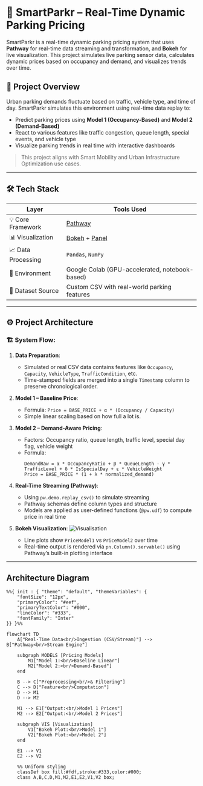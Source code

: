 # 🚗 SmartParkr – Real-Time Dynamic Parking Pricing

SmartParkr is a real-time dynamic parking pricing system that uses **Pathway** for real-time data streaming and transformation, and **Bokeh** for live visualization. This project simulates live parking sensor data, calculates dynamic prices based on occupancy and demand, and visualizes trends over time.

## 📌 Project Overview

Urban parking demands fluctuate based on traffic, vehicle type, and time of day. SmartParkr simulates this environment using real-time data replay to:
- Predict parking prices using **Model 1 (Occupancy-Based)** and **Model 2 (Demand-Based)**
- React to various features like traffic congestion, queue length, special events, and vehicle type
- Visualize parking trends in real time with interactive dashboards

> This project aligns with Smart Mobility and Urban Infrastructure Optimization use cases.

---

## 🛠 Tech Stack

| Layer                | Tools Used                                      |
|----------------------|-------------------------------------------------|
| 💡 Core Framework    | [Pathway](https://pathway.com/)                |
| 📊 Visualization     | [Bokeh](https://bokeh.org/) + [Panel](https://panel.holoviz.org/) |
| 📈 Data Processing   | `Pandas`, `NumPy`                               |
| 🧪 Environment       | Google Colab (GPU-accelerated, notebook-based) |
| 📄 Dataset Source    | Custom CSV with real-world parking features     |

---

## ⚙️ Project Architecture

### 🏗 System Flow:

1. **Data Preparation**:
   - Simulated or real CSV data contains features like `Occupancy`, `Capacity`, `VehicleType`, `TrafficCondition`, etc.
   - Time-stamped fields are merged into a single `Timestamp` column to preserve chronological order.

2. **Model 1 – Baseline Price**:
   - Formula: `Price = BASE_PRICE + α * (Occupancy / Capacity)`
   - Simple linear scaling based on how full a lot is.

3. **Model 2 – Demand-Aware Pricing**:
   - Factors: Occupancy ratio, queue length, traffic level, special day flag, vehicle weight
   - Formula:
     ```
     DemandRaw = α * OccupancyRatio + β * QueueLength - γ * TrafficLevel + δ * IsSpecialDay + ε * VehicleWeight
     Price = BASE_PRICE * (1 + λ * normalized_demand)
     ```

4. **Real-Time Streaming (Pathway)**:
   - Using `pw.demo.replay_csv()` to simulate streaming
   - Pathway schemas define column types and structure
   - Models are applied as user-defined functions (`@pw.udf`) to compute price in real time

5. **Bokeh Visualization**:
   ![Visualisation](https://drive.google.com/uc?export=view&id=1iQDslil7VL6_rMaHhyaZzzbY3JG3r9ho)
   - Line plots show `PriceModel1` vs `PriceModel2` over time
   - Real-time output is rendered via `pn.Column().servable()` using Pathway’s built-in plotting interface

---


## Architecture Diagram
```mermaid
%%{ init : { "theme": "default", "themeVariables": { 
    "fontSize": "12px", 
    "primaryColor": "#eef", 
    "primaryTextColor": "#000", 
    "lineColor": "#333", 
    "fontFamily": "Inter" 
}} }%%

flowchart TD
    A["Real-Time Data<br/>Ingestion (CSV/Stream)"] --> B["Pathway<br/>Stream Engine"]

    subgraph MODELS [Pricing Models]
        M1["Model 1:<br/>Baseline Linear"]
        M2["Model 2:<br/>Demand-Based"]
    end

    B --> C["Preprocessing<br/>& Filtering"]
    C --> D["Feature<br/>Computation"]
    D --> M1
    D --> M2

    M1 --> E1["Output:<br/>Model 1 Prices"]
    M2 --> E2["Output:<br/>Model 2 Prices"]

    subgraph VIS [Visualization]
        V1["Bokeh Plot:<br/>Model 1"]
        V2["Bokeh Plot:<br/>Model 2"]
    end

    E1 --> V1
    E2 --> V2

    %% Uniform styling
    classDef box fill:#fdf,stroke:#333,color:#000;
    class A,B,C,D,M1,M2,E1,E2,V1,V2 box;
```
